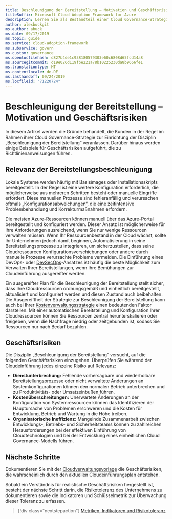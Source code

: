 ```yaml
---
title: Beschleunigung der Bereitstellung – Motivation und Geschäftsrisiken, die dafür sprechen
titleSuffix: Microsoft Cloud Adoption Framework for Azure
description: Lernen Sie als Bestandteil einer Cloud Governance-Strategie die Disziplin „Beschleunigung der Bereitstellung“ kennen.
author: alexbuckgit
ms.author: abuck
ms.date: 09/17/2019
ms.topic: guide
ms.service: cloud-adoption-framework
ms.subservice: govern
ms.custom: governance
ms.openlocfilehash: d827b4de1c938180579303e60c6808d65fcd14a8
ms.sourcegitcommit: d19e026d119fbe221a78b10225230da8b9666fe1
ms.translationtype: HT
ms.contentlocale: de-DE
ms.lasthandoff: 09/24/2019
ms.locfileid: "71220724"
---
```

# <a name="deployment-acceleration-motivations-and-business-risks"></a>Beschleunigung der Bereitstellung – Motivation und Geschäftsrisiken

In diesem Artikel werden die Gründe behandelt, die Kunden in der Regel im Rahmen ihrer Cloud Governance-Strategie zur Einrichtung der Disziplin „Beschleunigung der Bereitstellung“ veranlassen. Darüber hinaus werden einige Beispiele für Geschäftsrisiken aufgeführt, die zu Richtlinienanweisungen führen.

<!-- markdownlint-disable MD026 -->

## <a name="deployment-acceleration-relevancy"></a>Relevanz der Bereitstellungsbeschleunigung

Lokale Systeme werden häufig mit Basisimages oder Installationsskripts bereitgestellt. In der Regel ist eine weitere Konfiguration erforderlich, die möglicherweise aus mehreren Schritten besteht oder manuelle Eingriffe erfordert. Diese manuellen Prozesse sind fehleranfällig und verursachen oftmals „Konfigurationsabweichungen“, die eine zeitintensive Problembehandlung und Korrekturmaßnahmen erfordern.

Die meisten Azure-Ressourcen können manuell über das Azure-Portal bereitgestellt und konfiguriert werden. Dieser Ansatz ist möglicherweise für Ihre Anforderungen ausreichend, wenn Sie nur wenige Ressourcen verwalten müssen. Wenn Ihr Ressourcenbestand in der Cloud wächst, sollte Ihr Unternehmen jedoch damit beginnen, Automatisierung in seine Bereitstellungsprozesse zu integrieren, um sicherzustellen, dass seine Cloudressourcen Konfigurationsverschiebungen oder andere durch manuelle Prozesse verursachte Probleme vermeiden. Die Einführung eines DevOps- oder [DevSecOps](https://www.microsoft.com/en-us/securityengineering/devsecops)-Ansatzes ist häufig die beste Möglichkeit zum Verwalten Ihrer Bereitstellungen, wenn Ihre Bemühungen zur Cloudeinführung ausgereifter werden.

<!-- "en-us" location is required for the URL above. -->

Ein ausgereifter Plan für die Beschleunigung der Bereitstellung stellt sicher, dass Ihre Cloudressourcen ordnungsgemäß und einheitlich bereitgestellt, aktualisiert und konfiguriert werden und diesen Zustand auch beibehalten. Die Ausgereiftheit der Strategie zur Beschleunigung der Bereitstellung kann auch bei Ihrer [Kostenverwaltungsstrategie](../cost-management/index.md) einen bedeutenden Faktor darstellen. Mit einer automatischen Bereitstellung und Konfiguration Ihrer Cloudressourcen können Sie Ressourcen zentral herunterskalieren oder freigeben, wenn die Nachfrage niedrig oder zeitgebunden ist, sodass Sie Ressourcen nur nach Bedarf bezahlen.

## <a name="business-risk"></a>Geschäftsrisiken

Die Disziplin „Beschleunigung der Bereitstellung“ versucht, auf die folgenden Geschäftsrisiken einzugehen. Überprüfen Sie während der Cloudeinführung jedes einzelne Risiko auf Relevanz:

- **Dienstunterbrechung:** Fehlende vorhersagbare und wiederholbare Bereitstellungsprozesse oder nicht verwaltete Änderungen an Systemkonfigurationen können den normalen Betrieb unterbrechen und zu Produktivitäts- oder Umsatzeinbußen führen.
- **Kostenüberschreitungen:** Unerwartete Änderungen an der Konfiguration von Systemressourcen können das Identifizieren der Hauptursache von Problemen erschweren und die Kosten für Entwicklung, Betrieb und Wartung in die Höhe treiben.
- **Organisatorische Ineffizienz:** Mangelnde Zusammenarbeit zwischen Entwicklungs-, Betriebs- und Sicherheitsteams können zu zahlreichen Herausforderungen bei der effektiven Einführung von Cloudtechnologien und bei der Entwicklung eines einheitlichen Cloud Governance-Modells führen.

## <a name="next-steps"></a>Nächste Schritte

Dokumentieren Sie mit der [Cloudverwaltungsvorlage](./template.md) die Geschäftsrisiken, die wahrscheinlich durch den aktuellen Cloudeinführungsplan entstehen.

Sobald ein Verständnis für realistische Geschäftsrisiken hergestellt ist, besteht der nächste Schritt darin, die Risikotoleranz des Unternehmens zu dokumentieren sowie die Indikatoren und Schlüsselmetrik zur Überwachung dieser Toleranz zu erfassen.

> [!div class="nextstepaction"]
> [Metriken, Indikatoren und Risikotoleranz](./metrics-tolerance.md)
